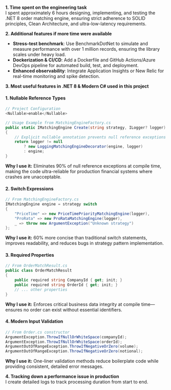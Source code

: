 **1. Time spent on the engineering task**  
I spent approximately 6 hours designing, implementing, and testing the .NET 8 order matching engine, ensuring strict adherence to SOLID principles, Clean Architecture, and ultra-low-latency requirements.

**2. Additional features if more time were available**  
- **Stress-test benchmark**: Use BenchmarkDotNet to simulate and measure performance with over 1 million records, ensuring the library scales under heavy load.  
- **Dockerization & CI/CD**: Add a Dockerfile and GitHub Actions/Azure DevOps pipeline for automated build, test, and deployment.  
- **Enhanced observability**: Integrate Application Insights or New Relic for real-time monitoring and spike detection.

**3. Most useful features in .NET 8 & Modern C# used in this project**

#### 1. **Nullable Reference Types** 
```csharp
// Project Configuration
<Nullable>enable</Nullable>

// Usage Example from MatchingEngineFactory.cs
public static IMatchingEngine Create(string strategy, ILogger? logger)
{
    // Explicit nullable annotation prevents null reference exceptions
    return logger != null
        ? new LoggingMatchingEngineDecorator(engine, logger)
        : engine;
}
```
**Why I use it:** Eliminates 90% of null reference exceptions at compile time, making the code ultra-reliable for production financial systems where crashes are unacceptable.

#### 2. **Switch Expressions** 
```csharp
// From MatchingEngineFactory.cs
IMatchingEngine engine = strategy switch
{
    "PriceTime" => new PriceTimePriorityMatchingEngine(logger),
    "ProRata" => new ProRataMatchingEngine(logger),
    _ => throw new ArgumentException("Unknown strategy")
};
```
**Why I use it:** 60% more concise than traditional switch statements, improves readability, and reduces bugs in strategy pattern implementation.

#### 3. **Required Properties** 
```csharp
// From OrderMatchResult.cs
public class OrderMatchResult
{
    public required string CompanyId { get; init; }
    public required string OrderId { get; init; }
    // ... other properties
}
```
**Why I use it:** Enforces critical business data integrity at compile time—ensures no order can exist without essential identifiers.

#### 4. **Modern Input Validation** 
```csharp
// From Order.cs constructor
ArgumentException.ThrowIfNullOrWhiteSpace(companyId);
ArgumentException.ThrowIfNullOrWhiteSpace(orderId);
ArgumentOutOfRangeException.ThrowIfNegativeOrZero(volume);
ArgumentOutOfRangeException.ThrowIfNegativeOrZero(notional);
```
**Why I use it:** One-liner validation methods reduce boilerplate code while providing consistent, detailed error messages.


**4. Tracking down a performance issue in production**  
I create detailed logs to track processing duration from start to end.
